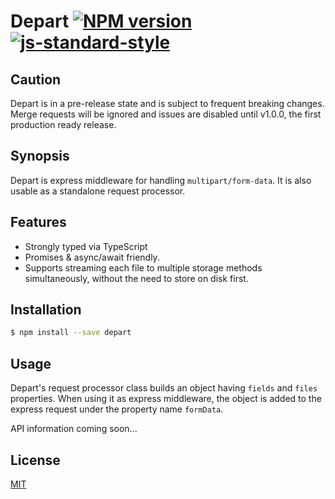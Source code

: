 # Depart [![NPM version](https://badge.fury.io/js/depart.svg)](https://badge.fury.io/js/depart) [![js-standard-style](https://img.shields.io/badge/code%20style-standard-brightgreen.svg?style=flat)](https://github.com/feross/standard)

## Caution

Depart is in a pre-release state and is subject to frequent breaking changes. Merge requests will be ignored and issues are disabled until v1.0.0, the first production ready release.

## Synopsis

Depart is express middleware for handling `multipart/form-data`. It is also usable as a standalone request processor. 

## Features

- Strongly typed via TypeScript
- Promises & async/await friendly.
- Supports streaming each file to multiple storage methods simultaneously, without the need to store on disk first. 


## Installation

```sh
$ npm install --save depart
```

## Usage

Depart's request processor class builds an object having `fields` and `files` properties. When using it as express middleware, the object is added to the express request under the property name `formData`.

API information coming soon...


## License

[MIT](LICENSE)
